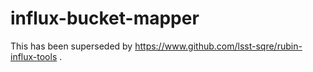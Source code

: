 # influx-bucket-mapper

This has been superseded by
https://www.github.com/lsst-sqre/rubin-influx-tools .
